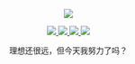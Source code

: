 

<!--
**lihangleo2/lihangleo2** is a ✨ _special_ ✨ repository because its `README.md` (this file) appears on your GitHub profile.
### Hi there 👋
Here are some ideas to get you started:

- 🔭 I’m currently working on ...
- 🌱 I’m currently learning ...
- 👯 I’m looking to collaborate on ...
- 🤔 I’m looking for help with ...
- 💬 Ask me about ...
- 📫 How to reach me: ...
- 😄 Pronouns: ...
- ⚡ Fun fact: ...
-->
<p align="center">
  <a href="https://github.com/lihangleo2">
    <img src="https://github-readme-stats.vercel.app/api?username=lihangleo2&count_private=true&show_icons=true&hide=contribs&include_all_commits=true&theme=vue" />
  </a>
</p>

<p align="center">
  <a href="https://juejin.cn/user/114004941084984/posts">
    <img src="https://img.shields.io/badge/📖%20掘金地址-brightness.svg" />
  </a>
  <a href="https://mp.weixin.qq.com/s/0qPaYe_FCdNL5Vk5miBPww">
    <img src="https://img.shields.io/badge/🚀%20微信公众号-brightness.svg" />
  </a>
  <a href="https://blog.csdn.net/leol_2?spm=1000.2115.3001.5343">
    <img src="https://img.shields.io/badge/📖%20CSDN地址-brightness.svg" />
  </a>
  <a href="//shang.qq.com/wpa/qunwpa?idkey=5e29576e7d2ebf08fa37d8953a0fea3b5eafdff2c488c1f5c152223c228f1d11">
    <img src="https://img.shields.io/badge/🐧%20QQ群交流-brightness.svg" />
  </a>  
</p>

<p align="center">理想还很远，但今天我努力了吗？</p>
